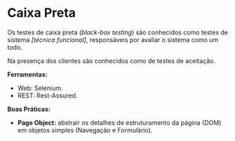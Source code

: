 # Caixa Preta
Os testes de caixa preta (*black-box testing*) são conhecidos como testes de sistema *[técnica funcional]*, responsáveis por avaliar o sistema como um todo.

Na presença dos clientes são conhecidos como de testes de aceitação.

**Ferramentas:**
* Web: Selenium.
* REST: Rest-Assured.

**Boas Práticas:**

* **Page Object:** abstrair os detalhes de estruturamento da página (DOM) em objetos simples (Navegação e Formulário).
